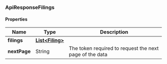 
[//]: # (CLASS:ApiResponseFilings)

[//]: # (KIND:object)

### ApiResponseFilings

#### Properties

[//]: # (START_DEFINITION)

Name | Type | Description
------------ | ------------- | -------------
**filings** | [**List&lt;Filing&gt;**](Filing.md) |  &nbsp;
**nextPage** | String | The token required to request the next page of the data &nbsp;

[//]: # (END_DEFINITION)


[//]: # (CONTAINED_CLASS:Filing)





